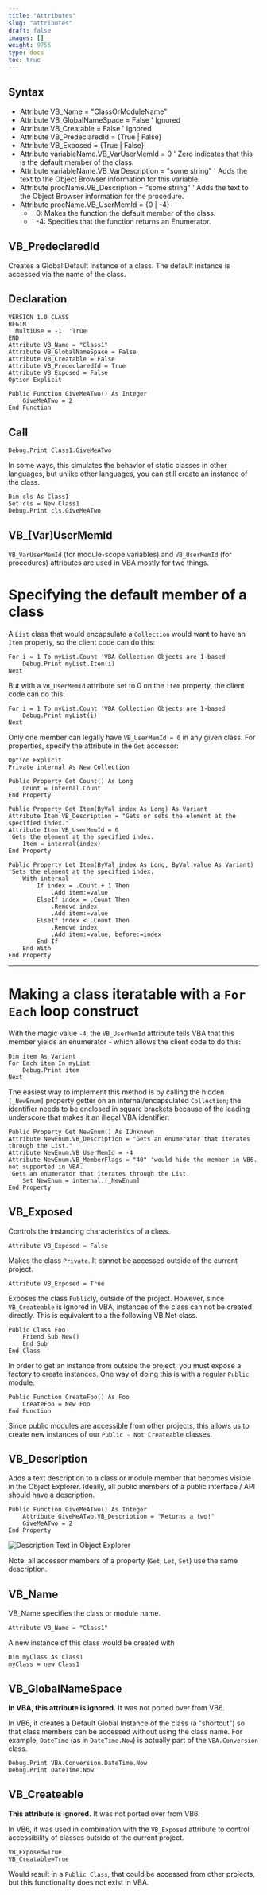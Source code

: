 ```yaml
---
title: "Attributes"
slug: "attributes"
draft: false
images: []
weight: 9756
type: docs
toc: true
---
```


## Syntax
- Attribute VB_Name = "ClassOrModuleName"
- Attribute VB_GlobalNameSpace = False ' Ignored
- Attribute VB_Creatable = False ' Ignored
- Attribute VB_PredeclaredId = {True | False}
- Attribute VB_Exposed = {True | False}
- Attribute variableName.VB_VarUserMemId = 0 ' Zero indicates that this is the default member of the class.
- Attribute variableName.VB_VarDescription = "some string" ' Adds the text to the Object Browser information for this variable.
- Attribute procName.VB_Description = "some string" ' Adds the text to the Object Browser information for the procedure.
- Attribute procName.VB_UserMemId = {0 | -4}
  -   '  0: Makes the function the default member of the class. 
  -   ' -4: Specifies that the function returns an Enumerator.

## VB_PredeclaredId
Creates a Global Default Instance of a class. The default instance is accessed via the name of the class. 

Declaration
---
    VERSION 1.0 CLASS
    BEGIN
      MultiUse = -1  'True
    END
    Attribute VB_Name = "Class1"
    Attribute VB_GlobalNameSpace = False
    Attribute VB_Creatable = False
    Attribute VB_PredeclaredId = True
    Attribute VB_Exposed = False
    Option Explicit
    
    Public Function GiveMeATwo() As Integer
        GiveMeATwo = 2
    End Function

Call
---
 
    Debug.Print Class1.GiveMeATwo

In some ways, this simulates the behavior of static classes in other languages, but unlike other languages, you can still create an instance of the class. 

    Dim cls As Class1
    Set cls = New Class1
    Debug.Print cls.GiveMeATwo

## VB_[Var]UserMemId
`VB_VarUserMemId` (for module-scope variables) and `VB_UserMemId` (for procedures) attributes are used in VBA mostly for two things.

# Specifying the default member of a class

A `List` class that would encapsulate a `Collection` would want to have an `Item` property, so the client code can do this:

    For i = 1 To myList.Count 'VBA Collection Objects are 1-based
        Debug.Print myList.Item(i)
    Next

But with a `VB_UserMemId` attribute set to 0 on the `Item` property, the client code can do this:

    For i = 1 To myList.Count 'VBA Collection Objects are 1-based
        Debug.Print myList(i)
    Next

Only one member can legally have `VB_UserMemId = 0` in any given class. For properties, specify the attribute in the `Get` accessor:

    Option Explicit
    Private internal As New Collection

    Public Property Get Count() As Long
        Count = internal.Count
    End Property

    Public Property Get Item(ByVal index As Long) As Variant
    Attribute Item.VB_Description = "Gets or sets the element at the specified index."
    Attribute Item.VB_UserMemId = 0
    'Gets the element at the specified index.
        Item = internal(index)    
    End Property

    Public Property Let Item(ByVal index As Long, ByVal value As Variant)
    'Sets the element at the specified index.    
        With internal
            If index = .Count + 1 Then
                .Add item:=value
            ElseIf index = .Count Then
                .Remove index
                .Add item:=value
            ElseIf index < .Count Then
                .Remove index
                .Add item:=value, before:=index
            End If
        End With
    End Property

---

# Making a class iteratable with a `For Each` loop construct

With the magic value `-4`, the `VB_UserMemId` attribute tells VBA that this member yields an enumerator - which allows the client code to do this:

    Dim item As Variant
    For Each item In myList
        Debug.Print item
    Next

The easiest way to implement this method is by calling the hidden `[_NewEnum]` property getter on an internal/encapsulated `Collection`; the identifier needs to be enclosed in square brackets because of the leading underscore that makes it an illegal VBA identifier:

    Public Property Get NewEnum() As IUnknown
    Attribute NewEnum.VB_Description = "Gets an enumerator that iterates through the List."
    Attribute NewEnum.VB_UserMemId = -4
    Attribute NewEnum.VB_MemberFlags = "40" 'would hide the member in VB6. not supported in VBA.
    'Gets an enumerator that iterates through the List.
        Set NewEnum = internal.[_NewEnum]    
    End Property

## VB_Exposed
Controls the instancing characteristics of a class. 

    Attribute VB_Exposed = False

Makes the class `Private`. It cannot be accessed outside of the current project.

    Attribute VB_Exposed = True

Exposes the class `Public`ly, outside of the project. However, since `VB_Createable` is ignored in VBA, instances of the class can not be created directly. This is equivalent to a the following VB.Net class.

    Public Class Foo
        Friend Sub New()
        End Sub
    End Class    

In order to get an instance from outside the project, you must expose a factory to create instances. One way of doing this is with a regular `Public` module.

    Public Function CreateFoo() As Foo
        CreateFoo = New Foo
    End Function

Since public modules are accessible from other projects, this allows us to create new instances of our `Public - Not Createable` classes.

## VB_Description
Adds a text description to a class or module member that becomes visible in the Object Explorer. Ideally, all public members of a public interface / API should have a description.

    Public Function GiveMeATwo() As Integer
        Attribute GiveMeATwo.VB_Description = "Returns a two!"        
        GiveMeATwo = 2
    End Property

![Description Text in Object Explorer][1]

Note: all accessor members of a property (`Get`, `Let`, `Set`) use the same description.

  [1]: http://i.stack.imgur.com/VbxOf.png

## VB_Name
VB_Name specifies the class or module name.

    Attribute VB_Name = "Class1"

A new instance of this class would be created with

    Dim myClass As Class1
    myClass = new Class1


## VB_GlobalNameSpace
**In VBA, this attribute is ignored.** It was not ported over from VB6.

In VB6, it creates a Default Global Instance of the class (a "shortcut") so that class members can be accessed without using the class name. For example, `DateTime` (as in `DateTime.Now`) is actually part of the `VBA.Conversion` class.

    Debug.Print VBA.Conversion.DateTime.Now
    Debug.Print DateTime.Now



## VB_Createable
**This attribute is ignored.** It was not ported over from VB6.

In VB6, it was used in combination with the `VB_Exposed` attribute to control accessibility of classes outside of the current project.

    VB_Exposed=True 
    VB_Creatable=True

Would result in a `Public Class`, that could be accessed from other projects, but this functionality does not exist in VBA.

